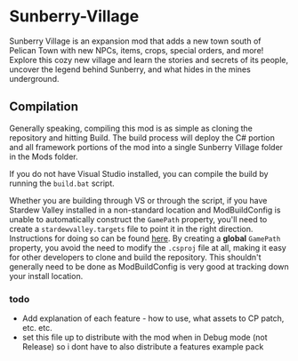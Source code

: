 # Sunberry-Village
Sunberry Village is an expansion mod that adds a new town south of Pelican Town with new NPCs, items, crops, special orders, and more! Explore this cozy new village and learn the stories and secrets of its people, uncover the legend behind Sunberry, and what hides in the mines underground.

## Compilation
Generally speaking, compiling this mod is as simple as cloning the repository and hitting Build. The build process will deploy the C# portion and all framework portions of the mod into a single Sunberry Village folder in the Mods folder.

If you do not have Visual Studio installed, you can compile the build by running the `build.bat` script.

Whether you are building through VS or through the script, if you have Stardew Valley installed in a non-standard location and ModBuildConfig is unable to automatically construct the `GamePath` property, you'll need to create a `stardewvalley.targets` file to point it in the right direction. Instructions for doing so can be found [here](https://github.com/Pathoschild/SMAPI/blob/develop/docs/technical/mod-package.md#how-to-set-options). By creating a **global** `GamePath` property, you avoid the need to modify the `.csproj` file at all, making it easy for other developers to clone and build the repository. This shouldn't generally need to be done as ModBuildConfig is very good at tracking down your install location.

### todo
* Add explanation of each feature - how to use, what assets to CP patch, etc. etc.
* set this file up to distribute with the mod when in Debug mode (not Release) so i dont have to also distribute a features example pack
